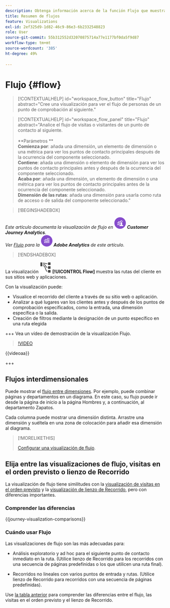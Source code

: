 ```yaml
---
description: Obtenga información acerca de la función Flujo que muestra las rutas del cliente en sus sitios web y aplicaciones.
title: Resumen de flujos
feature: Visualizations
exl-id: 2ef325d9-1d82-46c9-86e3-6b2332548823
role: User
source-git-commit: 55b312552d32070875714a77e1177bf0da5f9d87
workflow-type: tm+mt
source-wordcount: '385'
ht-degree: 49%

---
```


# Flujo {#flow}

<!-- markdownlint-disable MD034 -->

>[!CONTEXTUALHELP]
>id="workspace_flow_button"
>title="Flujo"
>abstract="Cree una visualización para ver el flujo de personas de un punto de comprobación al siguiente."

>[!CONTEXTUALHELP]
>id="workspace_flow_panel"
>title="Flujo"
>abstract="Analice el flujo de visitas o visitantes de un punto de contacto al siguiente.<br/><br/>**Parámetros **<br/>**Comienza por**: añada una dimensión, un elemento de dimensión o una métrica para ver los puntos de contacto principales después de la ocurrencia del componente seleccionado.<br/>**Contiene**: añada una dimensión o elemento de dimensión para ver los puntos de contacto principales antes y después de la ocurrencia del componente seleccionado.<br/>**Acaba por**: añada una dimensión, un elemento de dimensión o una métrica para ver los puntos de contacto principales antes de la ocurrencia del componente seleccionado.<br/>**Dimensión de las rutas**: añada una dimensión para usarla como ruta de acceso o de salida del componente seleccionado."

<!-- markdownlint-enable MD034 -->


>[!BEGINSHADEBOX]

_Este artículo documenta la visualización de flujo en_ ![CustomerJourneyAnalytics](/help/assets/icons/CustomerJourneyAnalytics.svg) _**Customer Journey Analytics**._<br/>_Ver [Flujo](https://experienceleague.adobe.com/en/docs/analytics/analyze/analysis-workspace/visualizations/flow/flow) para la_ ![versión de Adobe Analytics](/help/assets/icons/AdobeAnalytics.svg) _**Adobe Analytics** de este artículo._

>[!ENDSHADEBOX]


La visualización ![GraphPathing](/help/assets/icons/GraphPathing.svg) **[!UICONTROL Flow]** muestra las rutas del cliente en sus sitios web y aplicaciones.

Con la visualización puede:

* Visualice el recorrido del cliente a través de su sitio web o aplicación.
* Analizar a qué lugares van los clientes antes y después de los puntos de comprobación especificados, como la entrada, una dimensión específica o la salida.
* Creación de filtros mediante la designación de un punto específico en una ruta elegida

+++ Vea un vídeo de demostración de la visualización Flujo.

>[!VIDEO](https://video.tv.adobe.com/v/346063/?quality=12)

{{videoaa}}

+++

## Flujos interdimensionales

Puede mostrar el [flujo entre dimensiones](/help/analysis-workspace/visualizations/c-flow/multi-dimensional-flow.md). Por ejemplo, puede combinar páginas y departamentos en un diagrama. En este caso, su flujo puede ir desde la página de inicio a la página Hombres y, a continuación, al departamento Zapatos.

Cada columna puede mostrar una dimensión distinta. Arrastre una dimensión y suéltela en una zona de colocación para añadir esa dimensión al diagrama.

>[!MORELIKETHIS]
>
>[Configurar una visualización de flujo](/help/analysis-workspace/visualizations/c-flow/create-flow.md).
>

## Elija entre las visualizaciones de flujo, visitas en el orden previsto o lienzo de Recorrido

La visualización de flujo tiene similitudes con la [visualización de visitas en el orden previsto](/help/analysis-workspace/visualizations/fallout/fallout-flow.md) y la [visualización de lienzo de Recorrido](/help/analysis-workspace/visualizations/journey-canvas/journey-canvas.md), pero con diferencias importantes.

### Comprender las diferencias

<!-- Information in this snippet is shared between Journey canvas, Fallout, and Flow visualization docs -->

{{journey-visualization-comparisons}}

### Cuándo usar Flujo

Las visualizaciones de flujo son las más adecuadas para:

* Análisis exploratorio y ad hoc para el siguiente punto de contacto inmediato en la ruta. (Utilice lienzo de Recorrido para los recorridos con una secuencia de páginas predefinidas o los que utilicen una ruta final).

* Recorridos no lineales con varios puntos de entrada y rutas. (Utilice lienzo de Recorrido para recorridos con una secuencia de páginas predefinidas).

Use [la tabla anterior](#understand-the-differences) para comprender las diferencias entre el flujo, las visitas en el orden previsto y el lienzo de Recorrido.
